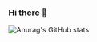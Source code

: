 ### Hi there 👋

![Anurag's GitHub stats](https://github-readme-stats.vercel.app/api?username=webshining)
